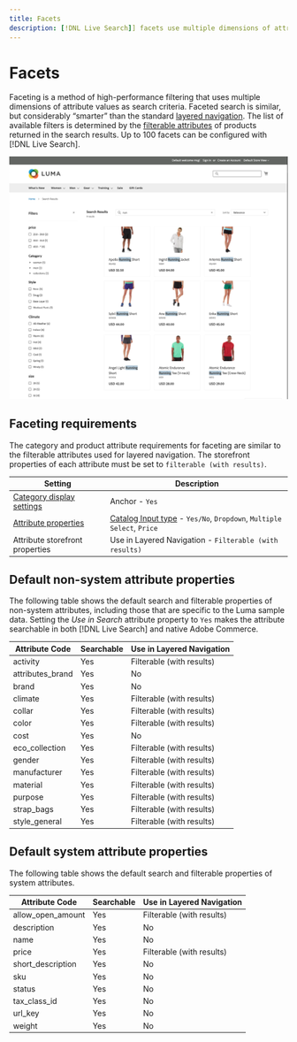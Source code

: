 ```yaml
---
title: Facets
description: [!DNL Live Search]] facets use multiple dimensions of attribute values as search criteria.
---
```

# Facets

Faceting is a method of high-performance filtering that uses multiple dimensions of attribute values as search criteria. Faceted search is similar, but considerably “smarter” than the standard [layered navigation](https://docs.magento.com/user-guide/catalog/navigation-layered.html). The list of available filters is determined by the [filterable attributes](https://docs.magento.com/user-guide/catalog/navigation-layered-filterable-attributes.html) of products returned in the search results. Up to 100 facets can be configured with [!DNL Live Search].

![Filtered search results](assets/storefront-search-results-run.png?lang=en)

## Faceting requirements

The category and product attribute requirements for faceting are similar to the filterable attributes used for layered navigation. The storefront properties of each attribute must be set to `filterable (with results)`.

| Setting | Description |
|--- |--- |
| [Category display settings](https://docs.magento.com/user-guide/catalog/categories-display-settings.html) | Anchor - `Yes` |
| [Attribute properties](https://docs.magento.com/user-guide/stores/attribute-product-create.html) | [Catalog Input type](https://docs.magento.com/user-guide/stores/attributes-input-types.html) - `Yes/No`, `Dropdown`, `Multiple Select`, `Price` |
| Attribute storefront properties | Use in Layered Navigation - `Filterable (with results)` |

## Default non-system attribute properties

The following table shows the default search and filterable properties of non-system attributes, including those that are specific to the Luma sample data. Setting the *Use in Search* attribute property to `Yes` makes the attribute searchable in both [!DNL Live Search] and native Adobe Commerce.

| Attribute Code | Searchable | Use in Layered Navigation |
|--- |--- |--- |
| activity | Yes | Filterable (with results) |
| attributes_brand | Yes | No |
| brand | Yes | No |
| climate | Yes | Filterable (with results) |
| collar | Yes | Filterable (with results) |
| color | Yes | Filterable (with results) |
| cost | Yes | No |
| eco_collection | Yes | Filterable (with results) |
| gender | Yes | Filterable (with results) |
| manufacturer | Yes | Filterable (with results) |
| material | Yes | Filterable (with results) |
| purpose | Yes | Filterable (with results) |
| strap_bags | Yes | Filterable (with results) |
| style_general | Yes | Filterable (with results) |

## Default system attribute properties

The following table shows the default search and filterable properties of system attributes.

| Attribute Code | Searchable | Use in Layered Navigation |
|--- |--- |--- |
| allow_open_amount | Yes | Filterable (with results) |
| description | Yes | No |
| name | Yes | No |
| price | Yes | Filterable (with results) |
| short_description | Yes | No |
| sku | Yes | No |
| status | Yes | No |
| tax_class_id | Yes | No |
| url_key | Yes | No |
| weight | Yes | No |
